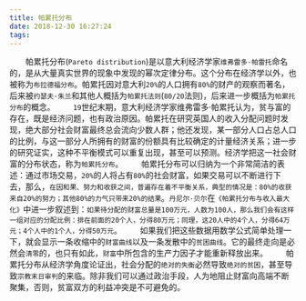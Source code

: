 ```yaml
---
title: 帕累托分布
date: 2018-12-30 16:27:24
tags:
---
```

&emsp;&emsp;帕累托分布(`Pareto distribution`)是以意大利经济学家`维弗雷多·帕雷托`命名的，是从大量真实世界的现象中发现的幂次定律分布。这个分布在经济学以外，也被称为`布拉德福分布`。帕累托因对意大利`20%`的人口拥有`80%`的财产的观察而著名，后来被`约瑟夫·朱兰`和其他人概括为`帕累托法则`(`80/20`法则)，后来进一步概括为`帕累托分布`的概念。
&emsp;&emsp;`19`世纪末期，意大利经济学家维弗雷多·帕累托认为，贫与富的存在，既是经济问题，也有政治原因。帕累托在研究英国人的收入分配问题时发现，绝大部分社会财富最终总会流向少数人群；他还发现，某一部分人口占总人口的比例，与这一部分人所拥有的财富的份额具有比较确定的计量经济关系；进一步的研究证实，这种不平衡模式可以重复出现，甚至可以预测。经济学把这一社会财富的分布状态，称为`帕累托分布`。
&emsp;&emsp;帕累托分布可以归纳为一个非常简洁的表述：通过市场交易，`20%`的人将占有`80%`的社会财富，如果交易可以不断进行下去，那么，`在因和果、努力和收获之间，普遍存在着不平衡关系，典型的情况是：80%的收获来自20%的努力；其他80%的力气只带来20%的结果`。`丹尼尔·贝尔`在`《帕累托分布与收入最大化》`中进一步叙述到：`如果待分配的财富总量是100万元，人数为100人，那么我们会有这样一组对应的分配比例：排在前面的20个人，分得80万元；同理，这20人中的4个人，分得64万元；4个人中的1个人，分得50万元`。
&emsp;&emsp;如果我们把这些数据用数学公式简单处理一下，就会显示一条收缩中的`财富曲线`以及一条发散中的`贫困曲线`。它的最终走向是必然会`清零`的，也只有如此，`财富`中所包含的生产力因子才能重新释放出来。
&emsp;&emsp;帕累托分布从经济学角度论证出，社会分配的`绝对的失衡`必然导致`绝对的贫困`，甚至导致`宗教末日审判`的来临。除非我们可以通过政治手段，人为地阻止财富向高端不断聚集，否则，贫富双方的利益冲突是不可避免的。